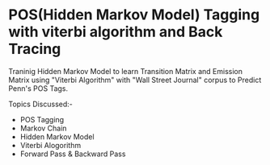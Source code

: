# POS(Hidden Markov Model) Tagging with viterbi algorithm and Back Tracing


Traninig Hidden Markov Model to learn Transition Matrix and Emission Matrix using "Viterbi Algorithm" with "Wall Street Journal" corpus to Predict Penn's POS Tags.


Topics Discussed:-
- POS Tagging
- Markov Chain 
- Hidden Markov Model
- Viterbi Alogorithm
- Forward Pass & Backward Pass
